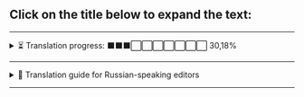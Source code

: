 ## Click on the title below to expand the text:

---

<details>
<summary>⏳ Translation progress: ⬛⬛⬛⬜⬜⬜⬜⬜⬜⬜ 30,18%</summary>

✅ = Done  
⏳ = Currently In Progress  
▶️ = To Do  

|  № |                    File                    |  Lenght  |   %  |   Complete    |
|:--:|--------------------------------------------|:--------:|:----:|:---------------:|
|  1 |application.pot                             |  17 227  | 6,53 |    ✅ Done     |
|  2 |classref_database.pot                       |   4 618  | 1,75 |    ✅ Done     |
|  3 |error_database.pot                          |  17 779  | 6,74 |    ✅ Done     |
|  4 |glossary_database.pot                       |  13 464  | 5,10 |    ✅ Done     |
|  5 |lesson-1-what-code-is-like.pot              |  10 178  | 3,86 |    ✅ Done     |
|  6 |lesson-2-your-first-error.pot               |   4 224  | 1,60 |    ✅ Done     |
|  7 |lesson-3-standing-on-shoulders-of-giants.pot|  12 151  | 4,61 |    ✅ Done     |
|  8 |lesson-4-drawing-a-rectangle.pot            |   6 532  | 2,48 | ⏳ In Progress |
|  9 |lesson-5-your-first-function.pot            |  10 045  | 3,81 |    ▶️ To Do   |
| 10 |lesson-6-multiple-function-parameters.pot   |  13 253  | 5,02 |    ▶️ To Do   |
| 11 |lesson-7-member-variables.pot               |  10 045  | 3,81 |    ▶️ To Do   |
| 12 |lesson-8-defining-variables.pot             |   6 619  | 2,51 |    ▶️ To Do   |
| 13 |lesson-9-adding-and-subtracting.pot         |   5 216  | 1,98 |    ▶️ To Do   |
| 14 |lesson-10-the-game-loop.pot                 |   5 577  | 2,11 |    ▶️ To Do   |
| 15 |lesson-11-time-delta.pot                    |   9 696  | 3,67 |    ▶️ To Do   |
| 16 |lesson-12-using-variables.pot               |   6 974  | 2,64 |    ▶️ To Do   |
| 17 |lesson-13-conditions.pot                    |   8 458  | 3,21 |    ▶️ To Do   |
| 18 |lesson-14-multiplying.pot                   |   6 601  | 2,50 |    ▶️ To Do   |
| 19 |lesson-15-modulo.pot                        |   7 659  | 2,90 |    ▶️ To Do   |
| 20 |lesson-16-2d-vectors.pot                    |   7 190  | 2,73 |    ▶️ To Do   |
| 21 |lesson-17-while-loops.pot                   |   7 081  | 2,68 |    ▶️ To Do   |
| 22 |lesson-18-for-loops.pot                     |   6 537  | 2,48 |    ▶️ To Do   |
| 23 |lesson-19-creating-arrays.pot               |   6 447  | 2,44 |    ▶️ To Do   |
| 24 |lesson-20-looping-over-arrays.pot           |   7 217  | 2,74 |    ▶️ To Do   |
| 25 |lesson-21-strings.pot                       |   4 869  | 1,85 |    ▶️ To Do   |
| 26 |lesson-22-functions-return-values.pot       |   5 749  | 2,18 |    ▶️ To Do   |
| 27 |lesson-23-append-to-arrays.pot              |   7 429  | 2,82 |    ▶️ To Do   |
| 28 |lesson-24-access-array-indices.pot          |   6 828  | 2,59 |    ▶️ To Do   |
| 29 |lesson-25-creating-dictionaries.pot         |   7 807  | 2,96 |    ▶️ To Do   |
| 30 |lesson-26-looping-over-dictionaries.pot     |   5 112  | 1,94 |    ▶️ To Do   |
| 31 |lesson-27-value-types.pot                   |   8 103  | 3,07 |    ▶️ To Do   |
| 32 |lesson-28-specifying-types.pot              |   7 167  | 2,72 |    ▶️ To Do   |
</details>

---

<details>
<summary>📜 Translation guide for Russian-speaking editors</summary>

## 📜 Краткий справочник по переводу на русский язык

_Шпаргалка для будущих редакторов._

### ⭐ Основыные правила перевода:

- В английском языке в цитатах последняя точка ставится внутри кавычек. В русском — снаружи.

- В английских названиях номенклатурных единиц все слова пишутся С Большой Буквы (капитализация). Калькировать капитализацию при переводе на русский язык нельзя.

- При переводе «вы» пишется с маленькой буквы. «Вы» с большой буквы обычно используется только в деловой или личной переписке с одним человеком.

- В качестве кавычек используются строго «кавычки-елочки».

- Где необходимо по правилам русского языка, используется символ тире «—», а не дефис «-».

- Буква «ё» при переводе не используется, чтобы избежать проблем со шрифтами и вылезанием за пределы полей интерфейса.  

### 📑 Пояснения конкретных ситуациий при переводе:

- Смысловой англицизм «этот» (this, it) по возможности заменен на слово, о котором говорится (для более красивой стилистики).

- «эта» (ошибка, функция) — переведено как «данная» (ошибка, функция).

- «decimal number» — переведено как «десятичная дробь», а не десятичное число или число с десятичной дробью.

- «increment» — переведено как «инкремент», а не «приращение», т.к. инкремент — это математический термин и такой перевод устоялся в русской компьютерной литературе.
  
- «bits» of code (data) — переведено как «фрагменты» кода (данных), а не «блоки», «части» или «биты».

- «type hint» — переведено как «обозначение типа переменной», т.к. «подсказка типа» звучит странно и некрасиво по-русски. Речь идет о статической типизации — ручном указании типа при инициализации переменной (var имя : тип = значение). Лексически более верный перевод «определение типа переменной» не подходит, т.к. имеет второе значение — получение типа уже существующей переменной с помощью функции GDScript typeof(имя), а не только обозначение (задание, установку) типа новой переменной.

- «hint»  — так же переведено в большинстве случаев как «обозначение».

- «opening and a closing parenthesis» — переведено как «открывающая и закрывающая круглые скобки». Перевод: «открывающаяся и закрывающаяся» неверный и означает, что скобка открывает и закрывает сама себя.

- «Why does that happen?» — переведено как «Почему так происходит?», а не «Почему это происходит?».

### 📋 Список задач для будущих улучшений:

- Отполировать стилистику, т.к. не везде с первого раза удалось избавиться от англицизмов и английского построения предложений.

- «you tell it (computer) to» — в разных местах переведено по-разному: «вы указываете ему (компьютеру)», «вы говорите ему (компьютеру)», «вы приказываете ему (компьютеру)». Хотелось бы подобрать одно максимально лаконичное слово, которое бы хорошо вписывалось во все контексты.
</details>

---
